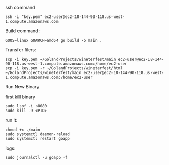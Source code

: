 ssh command

```
ssh -i "key.pem" ec2-user@ec2-18-144-90-118.us-west-1.compute.amazonaws.com
```

Build command:

```
GOOS=linux GOARCH=amd64 go build -o main .
```

Transfer filers:

```
scp -i key.pem ~/GolandProjects/wineterfest/main ec2-user@ec2-18-144-90-118.us-west-1.compute.amazonaws.com:/home/ec2-user
scp -i key.pem -r ~/GolandProjects/wineterfest/html ~/GolandProjects/wineterfest/main ec2-user@ec2-18-144-90-118.us-west-1.compute.amazonaws.com:/home/ec2-user
```

Run New Binary

first kill binary

```
sudo lsof -i :8080
sudo kill -9 <PID>
```

run it:

```
chmod +x ./main
sudo systemctl daemon-reload
sudo systemctl restart goapp
```

logs:

```
sudo journalctl -u goapp -f
```
